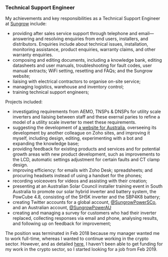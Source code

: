 ### Technical Support Engineer
My achievements and key responsibilities as a Technical Support Engineer at [Sungrow](https://en.sungrowpower.com/) include:
* providing after sales service support through telephone and email—answering and resolving enquiries from end users, installers, and distributors. Enquiries include about technical issues, installation, monitoring assistance, product enquiries, warranty claims, and other warranty enquiries.
* composing and editing documents, including a knowledge bank, editing datasheets and user manuals, troubleshooting for fault codes, user manual extracts; WiFi setting, resetting and FAQs; and the Sungrow website;
* liaising with electrical contractors to organise on-site service;
* managing logistics, warehouse and inventory control;
* training technical support engineers;

Projects included:
* investigating requirements from AEMO, TNSPs & DNSPs for utility scale inverters and liaising between staff and these exernal paries to refine a model of a utility scale inverter to meet these requirements.
* suggesting the development of [a website for Australia](https://www.sungrowpower.com.au/), overseeing its development by another colleague on Zoho sites, and improving it myself, including design, editing, experimenting with a bot and expanding the knowledge base;
* providing feedback for existing products and services and for potential growth areas with new product development, such as improvements to the LCD, automatic settings adjustment for certain faults and CT clamp design.
* improving efficiency: for emails with Zoho Desk; spreadsheets; and procuring headsets instead of using a handset for the phones;
* recording voiceovers for videos and assisting with their creation;
* presenting at an Australian Solar Council installer training event in South Australia to promote our solar hybrid inverter and battery system, the PowCube 4.8, consisting of the SH5K inverter and the SBP4K8 battery;
* creating Twitter accounts for a global account, [@SungrowPowerSCo](https://twitter.com/sungrowpowersco), and an Australian account, [@SungrowPowerAU](https://twitter.com/SungrowPowerAU)
* creating and managing a survey for customers who had their inverter replaced, collecting responses via email and phone, analysing results, and following up on feedback for improvement;

<!--I have a timesheet, but it is probably best to treat that as confidential information as it includes remunerative info, while it has limited additional info, if any, about the tasks I have completed.-->
The position was terminated in Feb 2018 because my manager wanted me to work full-time, whereas I wanted to continue working in the crypto sector. However, and as detailed [here](crypto-industry-experience.md#reason-for-ending-gossipsub-and-ethereum-20-development), I haven't been able to get funding for my work in the crypto sector, so I started looking for a job from Feb 2019.
